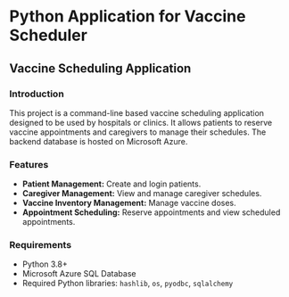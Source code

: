 # Python Application for Vaccine Scheduler
## Vaccine Scheduling Application

### Introduction
This project is a command-line based vaccine scheduling application designed to be used by hospitals or clinics. It allows patients to reserve vaccine appointments and caregivers to manage their schedules. The backend database is hosted on Microsoft Azure.

### Features
- **Patient Management:** Create and login patients.
- **Caregiver Management:** View and manage caregiver schedules.
- **Vaccine Inventory Management:** Manage vaccine doses.
- **Appointment Scheduling:** Reserve appointments and view scheduled appointments.

### Requirements
- Python 3.8+
- Microsoft Azure SQL Database
- Required Python libraries: `hashlib`, `os`, `pyodbc`, `sqlalchemy`


